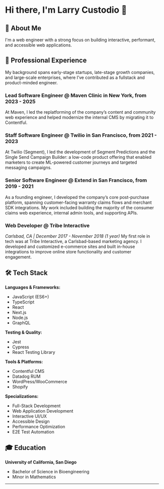 # Hi there, I'm Larry Custodio 👋

## 🚀 About Me

I'm a web engineer with a strong focus on building interactive, performant, and accessible web applications.

## 💼 Professional Experience
My background spans early-stage startups, late-stage growth companies, and large-scale enterprises, where I’ve contributed as a fullstack and product-minded engineer.

### Lead Software Engineer @ Maven Clinic in New York, from 2023 - 2025
At Maven, I led the replatforming of the company’s content and community web experience and helped modernize the internal CMS by migrating it to Contentful.

### Staff Software Engineer @ Twilio in San Francisco, from 2021 - 2023
At Twilio (Segment), I led the development of Segment Predictions and the Single Send Campaign Builder: a low-code product offering that enabled marketers to create ML-powered customer journeys and targeted messaging campaigns.

### Senior Software Engineer @ Extend in San Francisco, from 2019 - 2021
As a founding engineer, I developed the company’s core post-purchase platform, spanning customer-facing warranty claims flows and merchant SDK integrations. My work included building the majority of the consumer claims web experience, internal admin tools, and supporting APIs.

### Web Developer @ Tribe Interactive
*Carlsbad, CA | December 2017 - November 2018 (1 year)*
My first role in tech was at Tribe Interactive, a Carlsbad-based marketing agency. I developed and customized e-commerce sites and built in-house integrations to improve online store functionality and customer engagement.

## 🛠️ Tech Stack

**Languages & Frameworks:**
- JavaScript (ES6+)
- TypeScript
- React
- Next.js
- Node.js
- GraphQL

**Testing & Quality:**
- Jest
- Cypress
- React Testing Library

**Tools & Platforms:**
- Contentful CMS
- Datadog RUM
- WordPress/WooCommerce
- Shopify

**Specializations:**
- Full-Stack Development
- Web Application Development
- Interactive UI/UX
- Accessible Design
- Performance Optimization
- E2E Test Automation

## 🎓 Education

**University of California, San Diego**
- Bachelor of Science in Bioengineering
- Minor in Mathematics

---

